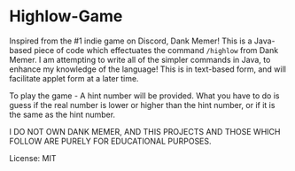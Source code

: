 # Highlow-Game
Inspired from the #1 indie game on Discord, Dank Memer!
This is a Java-based piece of code which effectuates the command `/highlow` from Dank Memer. I am attempting to write all of the simpler commands in Java, to enhance my knowledge of the language!
This is in text-based form, and will facilitate applet form at a later time.


To play the game - 
A hint number will be provided. What you have to do is guess if the real number is lower or higher than the hint number, or if it is the same as the hint number. 







I DO NOT OWN DANK MEMER, AND THIS PROJECTS AND THOSE WHICH FOLLOW ARE PURELY FOR EDUCATIONAL PURPOSES.

License: MIT
